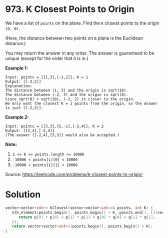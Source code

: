# 973. K Closest Points to Origin

We have a list of `points` on the plane. Find the `K` closest points to the origin `(0, 0)`.

(Here, the distance between two points on a plane is the Euclidean distance.)

You may return the answer in any order. The answer is guaranteed to be unique (except for the order that it is in.)

 

**Example 1:**

```
Input: points = [[1,3],[-2,2]], K = 1
Output: [[-2,2]]
Explanation: 
The distance between (1, 3) and the origin is sqrt(10).
The distance between (-2, 2) and the origin is sqrt(8).
Since sqrt(8) < sqrt(10), (-2, 2) is closer to the origin.
We only want the closest K = 1 points from the origin, so the answer is just [[-2,2]].
```

**Example 2:**

```
Input: points = [[3,3],[5,-1],[-2,4]], K = 2
Output: [[3,3],[-2,4]]
(The answer [[-2,4],[3,3]] would also be accepted.)
```

 

**Note:**

1. `1 <= K <= points.length <= 10000`
2. `-10000 < points[i][0] < 10000`
3. `-10000 < points[i][1] < 10000`

Source: https://leetcode.com/problems/k-closest-points-to-origin/



# Solution

```c++
vector<vector<int>> kClosest(vector<vector<int>>& points, int K) {
   nth_element(points.begin(), points.begin() + K, points.end(), [](vector<int>& p, vector<int>& q) {
      return p[0] * p[0] + p[1] * p[1] < q[0] * q[0] + q[1] * q[1];
   });
   return vector<vector<int>>(points.begin(), points.begin() + K);
}
```


